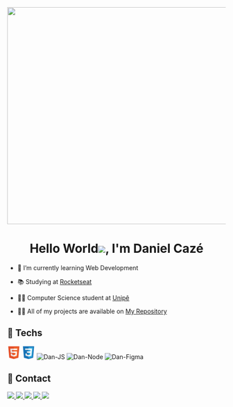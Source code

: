 
<img align="center" src="https://i.pinimg.com/originals/15/e7/e3/15e7e300166c962d3b8a22f60b5cac9e.gif" height="500px" width="1000px">
<h1 align="center">Hello World<img src="https://raw.githubusercontent.com/kaueMarques/kaueMarques/master/hi.gif" width="30px">, I'm Daniel Cazé</h1>

- 🌱 I’m currently learning Web Development

- 📚 Studying at [Rocketseat](https://github.com/Rocketseat)

- 👨‍🎓 Computer Science student at [Unipê](https://www.unipe.edu.br)

- 👨‍💻 All of my projects are available on [My Repository](https://github.com/danielcaze?tab=repositories)

 ## 🚀 Techs
  
 <div style="display: inline_block">
  <img alt="Dan-HTML" height="30px" width="30px" src="https://raw.githubusercontent.com/devicons/devicon/master/icons/html5/html5-original.svg">
  <img alt="Dan-CSS" height="30px" width="30px" src="https://raw.githubusercontent.com/devicons/devicon/master/icons/css3/css3-original.svg">
  <img alt="Dan-JS" height="30px" width="30px" src="https://cdn.jsdelivr.net/gh/devicons/devicon/icons/javascript/javascript-original.svg">
  <img alt="Dan-Node" height="30px" width="30px" src="https://cdn.jsdelivr.net/gh/devicons/devicon/icons/nodejs/nodejs-plain.svg">
  <img alt="Dan-Figma" height="30px" width="30px" src="https://cdn.jsdelivr.net/gh/devicons/devicon/icons/figma/figma-original.svg">
 </div>
  
  ## 📱 Contact
  
  <div> 
  <a href="https://www.youtube.com/channel/UCvA2HFoV9vxUWPRm54ENsbg" target="_blank">
    <img src="https://img.shields.io/badge/YouTube-FF0000?style=for-the-badge&logo=youtube&logoColor=white">
  </a>
  <a href="https://instagram.com/danieelcaze" target="_blank">
    <img src="https://img.shields.io/badge/-Instagram-%23E4405F?style=for-the-badge&logo=instagram&logoColor=white">
  </a>
  <a href="https://discordapp.com/users/244853538507718657/" target="_blank">
    <img src="https://img.shields.io/badge/Discord-7289DA?style=for-the-badge&logo=discord&logoColor=white">
  </a> 
  <a href = "mailto:danielctlima@gmail.com" target="_blank">
    <img src="https://img.shields.io/badge/-Gmail-%23333?style=for-the-badge&logo=gmail&logoColor=white">
  </a>
  <a href="https://www.linkedin.com/in/danieelcaze/" target="_blank">
    <img src="https://img.shields.io/badge/-LinkedIn-%230077B5?style=for-the-badge&logo=linkedin&logoColor=white">
  </a>
